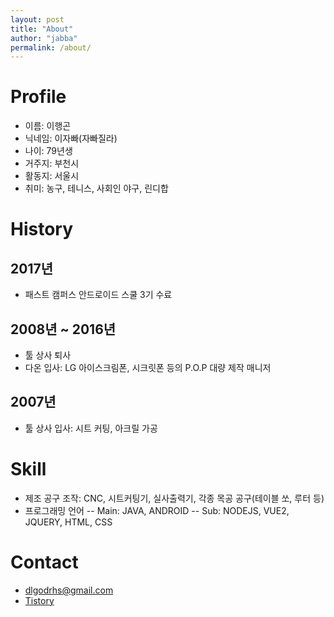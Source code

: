 ```yaml
---
layout: post
title: "About"
author: "jabba"
permalink: /about/
---
```


# Profile
- 이름: 이행곤
- 닉네임: 이자빠(자빠질라)
- 나이: 79년생
- 거주지: 부천시
- 활동지: 서울시
- 취미: 농구, 테니스, 사회인 야구, 린디합

# History
## 2017년
- 패스트 캠퍼스 안드로이드 스쿨 3기 수료
## 2008년 ~ 2016년
- 툴 상사 퇴사
- 다온 입사: LG 아이스크림폰, 시크릿폰 등의 P.O.P 대량 제작 매니저
## 2007년
- 툴 상사 입사: 시트 커팅, 아크릴 가공

# Skill
- 제조 공구 조작: CNC, 시트커팅기, 실사출력기, 각종 목공 공구(테이블 쏘, 루터 등)
- 프로그래밍 언어
-- Main: JAVA, ANDROID
-- Sub: NODEJS, VUE2, JQUERY, HTML, CSS

# Contact
- [dlgodrhs@gmail.com](mailto://dlgodrhs@gmail.com)
- [Tistory](http://jabba.tistory.com/)